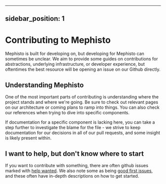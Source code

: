 <!---
  Copyright (c) Meta Platforms and its affiliates.
  This source code is licensed under the MIT license found in the
  LICENSE file in the root directory of this source tree.
-->

---
sidebar_position: 1
---

# Contributing to Mephisto

Mephisto is built for developing on, but developing for Mephisto can sometimes be unclear. We aim to provide some guides on contributions for abstractions, underlying infrastructure, or developer experience, but oftentimes the best resource will be opening an issue on our Github directly.

## Understanding Mephisto

One of the most important parts of contributing is understanding where the project stands and where we're going. Be sure to check out relevant pages on our architecture or coming plans to ramp into things. You can also check our references when trying to dive into specific components. 

If documentation for a specific component is lacking here, you can take a step further to investigate the blame for the file - we strive to keep documentation for our decisions in all of our pull requests, and some insight is likely present within.

## I want to help, but don't know where to start

If you want to contribute with something, there are often github issues marked with [help wanted](https://github.com/facebookresearch/Mephisto/issues?q=is%3Aissue+is%3Aopen+label%3A%22help+wanted%22). We also note some as being [good first issues](https://github.com/facebookresearch/Mephisto/issues?q=is%3Aissue+is%3Aopen+label%3A%22good+first+issue%22), and these often have in-depth descriptions on how to get started.
